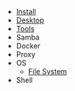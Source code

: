 - [Install](./Install)
- [Desktop](Linux_Desktop)
- [Tools](./Tools)
- Samba
- Docker
- Proxy
- OS
  - [File System](./OS_File_System)
- Shell
